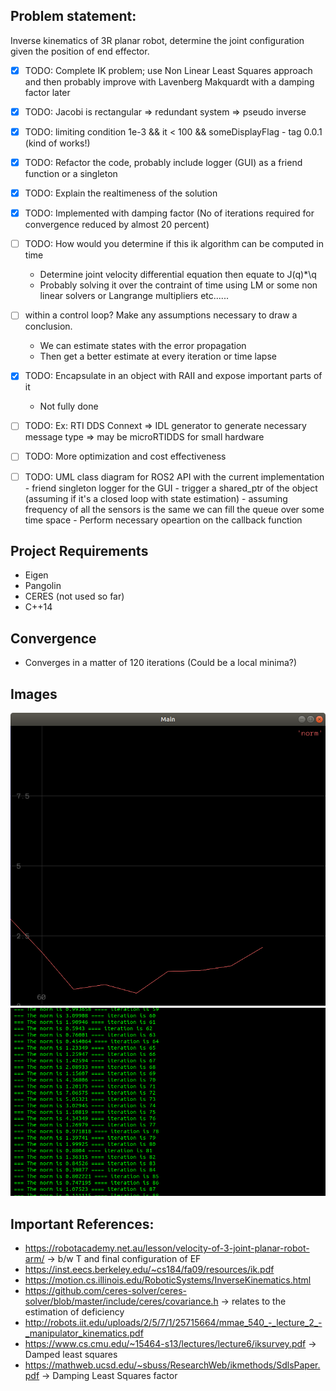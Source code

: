 
## Problem statement:

Inverse kinematics of 3R planar robot, determine the joint configuration given the position of end effector. 


 - [x] TODO: Complete IK problem; use Non Linear Least Squares approach and then probably improve with Lavenberg Makquardt with a damping factor later
 - [x] TODO: Jacobi is rectangular => redundant system  => pseudo inverse 
 - [x] TODO: limiting condition 1e-3 && it < 100 && someDisplayFlag - tag 0.0.1 (kind of works!)
 - [x] TODO: Refactor the code, probably include logger (GUI) as a friend function or a singleton
 - [x] TODO: Explain the realtimeness of the solution
 - [x] TODO: Implemented with damping factor (No of iterations required for convergence reduced by almost 20 percent) 
 - [ ] TODO:   How would you determine if this ik algorithm can be computed in time 
      - Determine joint velocity differential equation then equate to J(q)*\q
      - Probably solving it over the contraint of time using LM or some non linear solvers or Langrange multipliers etc......
 - [ ] within a control loop? Make any assumptions necessary to draw a conclusion.
      - We can estimate states with the error propagation
      - Then get a better estimate at every iteration or time lapse 
 - [x] TODO: Encapsulate in an object with RAII and expose important parts of it
      - Not fully done  
 - [ ] TODO: Ex: RTI DDS Connext => IDL generator to generate necessary message type => may be microRTIDDS for small hardware 
 - [ ] TODO: More optimization and cost effectiveness
 - [ ] TODO: UML class diagram for ROS2 API with the current implementation
        - friend singleton logger for the GUI
        - trigger a shared_ptr of the object (assuming if it's a closed loop with state estimation)
        - assuming frequency of all the sensors is the same we can fill the queue over some time space
        - Perform necessary opeartion on the callback function


## Project Requirements

- Eigen
- Pangolin 
- CERES (not used so far)
- C++14

## Convergence
- Converges in a matter of 120 iterations (Could be a local minima?)

## Images
 ![convergence](https://github.com/mdasifchand/InverseKinematics/blob/master/images/Screenshot%20from%202022-01-30%2022-08-44.png)
 ![iteration](https://github.com/mdasifchand/InverseKinematics/blob/master/images/Screenshot%20from%202022-01-30%2022-09-05.png)

## Important References: 

- https://robotacademy.net.au/lesson/velocity-of-3-joint-planar-robot-arm/ -> b/w T and final configuration of EF
- https://inst.eecs.berkeley.edu/~cs184/fa09/resources/ik.pdf
- https://motion.cs.illinois.edu/RoboticSystems/InverseKinematics.html
- https://github.com/ceres-solver/ceres-solver/blob/master/include/ceres/covariance.h -> relates to the estimation of deficiency
- http://robots.iit.edu/uploads/2/5/7/1/25715664/mmae_540_-_lecture_2_-_manipulator_kinematics.pdf
- https://www.cs.cmu.edu/~15464-s13/lectures/lecture6/iksurvey.pdf -> Damped least squares
- https://mathweb.ucsd.edu/~sbuss/ResearchWeb/ikmethods/SdlsPaper.pdf -> Damping Least Squares factor



